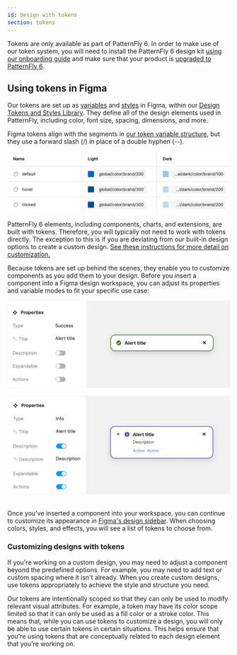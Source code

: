 ```yaml
---
id: Design with tokens
section: tokens
---
```


Tokens are only available as part of PatternFly 6. In order to make use of our token system, you will need to install the PatternFly 6 design kit [using our onboarding guide](/get-started/design) and make sure that your product is [upgraded to PatternFly 6](/get-started/upgrade). 

## Using tokens in Figma

Our tokens are set up as [variables](https://help.figma.com/hc/en-us/articles/15339657135383-Guide-to-variables-in-Figma) and [styles](https://help.figma.com/hc/en-us/articles/360039238753-Styles-in-Figma) in Figma, within our [Design Tokens and Styles Library](https://www.figma.com/@PatternFly). They define all of the design elements used in PatternFly, including color, font size, spacing, dimensions, and more.

Figma tokens align with the segments in [our token variable structure](/tokens/about-tokens#token-names), but they use a forward slash (/) in place of a double hyphen (--).

![Table of brand color tokens.](./img/token-example-brand.png)  

PatternFly 6 elements, including components, charts, and extensions, are built with tokens. Therefore, you will typically not need to work with tokens directly. The exception to this is if you are deviating from our built-in design options to create a custom design. [See these instructions for more detail on customization.](#making-customizations)

Because tokens are set up behind the scenes, they enable you to customize components as you add them to your design. Before you insert a component into a Figma design workspace, you can adjust its properties and variable modes to fit your specific use case: 

![PatternFly alert components built with Figma tokens.](./img/component-instance.png)  
<br />

Once you've inserted a component into your workspace, you can continue to customize its appearance in [Figma's design sidebar](https://help.figma.com/hc/en-us/articles/360039832014-Design-prototype-and-explore-layer-properties-in-the-right-sidebar). When choosing colors, styles, and effects, you will see a list of tokens to choose from.

### Customizing designs with tokens

If you're working on a custom design, you may need to adjust a component beyond the predefined options. For example, you may need to add text or custom spacing where it isn't already. When you create custom designs, use tokens appropriately to achieve the style and structure you need.

Our tokens are intentionally scoped so that they can only be used to modify relevant visual attributes. For example, a token may have its color scope limited so that it can only be used as a fill color or a stroke color. This means that, while you can use tokens to customize a design, you will only be able to use certain tokens in certain situations. This helps ensure that you're using tokens that are conceptually related to each design element that you're working on.